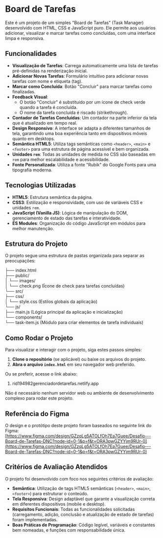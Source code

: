# Board de Tarefas

Este é um projeto de um simples "Board de Tarefas" (Task Manager) desenvolvido com HTML, CSS e JavaScript puro. Ele permite aos usuários adicionar, visualizar e marcar tarefas como concluídas, com uma interface limpa e responsiva.

## Funcionalidades

*   **Visualização de Tarefas**: Carrega automaticamente uma lista de tarefas pré-definidas na renderização inicial.
*   **Adicionar Novas Tarefas**: Formulário intuitivo para adicionar novas tarefas com nome e etiqueta (tag).
*   **Marcar como Concluída**: Botão "Concluir" para marcar tarefas como finalizadas.
*   **Feedback Visual**:
    *   O botão "Concluir" é substituído por um ícone de check verde quando a tarefa é concluída.
    *   O nome da tarefa concluída é riscado (strikethrough).
*   **Contador de Tarefas Concluídas**: Um contador na parte inferior da tela que é atualizado em tempo real.
*   **Design Responsivo**: A interface se adapta a diferentes tamanhos de tela, garantindo uma boa experiência tanto em dispositivos móveis quanto em desktops.
*   **Semântica HTML5**: Utiliza tags semânticas como `<header>`, `<main>` e `<footer>` para uma estrutura de página acessível e bem organizada.
*   **Unidades `rem`**: Todas as unidades de medida no CSS são baseadas em `rem` para melhor escalabilidade e acessibilidade.
*   **Fonte Personalizada**: Utiliza a fonte "Rubik" do Google Fonts para uma tipografia moderna.

## Tecnologias Utilizadas

*   **HTML5**: Estrutura semântica da página.
*   **CSS3**: Estilização e responsividade, com uso de variáveis CSS e unidades `rem`.
*   **JavaScript (Vanilla JS)**: Lógica de manipulação do DOM, gerenciamento de estado das tarefas e interatividade.
*   **ES Modules**: Organização do código JavaScript em módulos para melhor manutenção.

## Estrutura do Projeto

O projeto segue uma estrutura de pastas organizada para separar as preocupações:


├── index.html<br>
├── public/<br>
│   └── images/<br>
│       └── check.png  (Ícone de check para tarefas concluídas)<br>
└── src/<br>
    ├── css/<br>
    │   └── style.css  (Estilos globais da aplicação)<br>
    └── js/<br>
        ├── main.js  (Lógica principal da aplicação e inicialização)<br>
        └── components/<br>
            └── task-item.js  (Módulo para criar elementos de tarefa individuais)<br>


## Como Rodar o Projeto

Para visualizar e interagir com o projeto, siga estes passos simples:

1.  **Clone o repositório** (se aplicável) ou baixe os arquivos do projeto.
2.  **Abra o arquivo `index.html`** em seu navegador web preferido.

Ou se preferir, acesse o link abaixo: 

1.  <link>rid194982gerenciadordetarefas.netlify.app</link>

Não é necessário nenhum servidor web ou ambiente de desenvolvimento complexo para rodar este projeto.

## Referência do Figma

O design e o protótipo deste projeto foram baseados no seguinte link do Figma:
[https://www.figma.com/design/GZzqLg5ATOLfOh7Ea7Guee/Desafio---Board-de-Tarefas-DNC?node-id=0-1&p=f&t=ORA3pwGZYYjm9RUr-0](https://www.figma.com/design/GZzqLg5ATOLfOh7Ea7Guee/Desafio---Board-de-Tarefas-DNC?node-id=0-1&p=f&t=ORA3pwGZYYjm9RUr-0)

## Critérios de Avaliação Atendidos

O projeto foi desenvolvido com foco nos seguintes critérios de avaliação:

*   **Semântica**: Utilização de tags HTML5 semânticas (`<header>`, `<main>`, `<footer>`) para estruturar o conteúdo.
*   **Tela Responsiva**: Design adaptável que garante a visualização correta em diferentes dispositivos (mobile e desktop).
*   **Requisitos Funcionais**: Todas as funcionalidades solicitadas (carregamento, adição, conclusão e atualização de estado de tarefas) foram implementadas.
*   **Boas Práticas de Programação**: Código legível, variáveis e constantes bem nomeadas, e funções com responsabilidade única.

